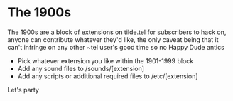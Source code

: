 # The 1900s

The 1900s are a block of extensions on tilde.tel for subscribers to hack on, anyone can contribute whatever they'd like, the only caveat being that it can't infringe on any other ~tel user's good time so no Happy Dude antics

* Pick whatever extension you like within the 1901-1999 block
* Add any sound files to /sounds/[extension]
* Add any scripts or additional required files to /etc/[extension]

Let's party
